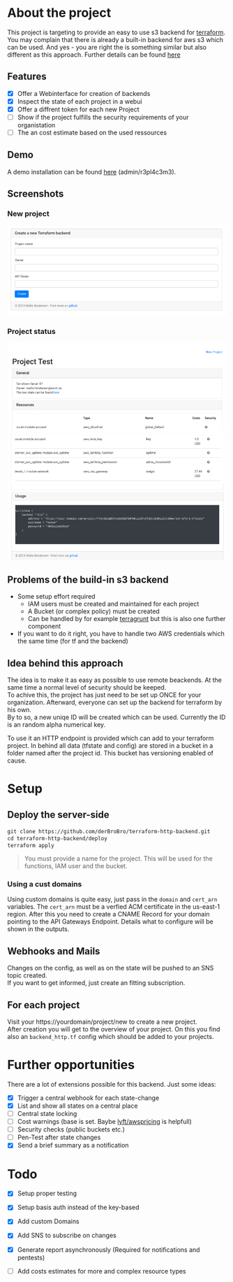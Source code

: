 # About the project
This project is targeting to provide an easy to use s3 backend for [terraform](https://www.terraform.io/).  
You may complain that there is already a built-in backend for aws s3 which can be used.
And yes - you are right the is something similar but also different as this approach. Further details can be found [here](#problems-of-the-build-in-s3-backend)

## Features
- [x] Offer a Webinterface for creation of backends
- [x] Inspect the state of each project in a webui
- [x] Offer a diffrent token for each new Project
- [ ] Show if the project fulfills the security requirements of your organistation
- [ ] The an cost estimate based on the used ressources

## Demo
A demo installation can be found [here](https://terraform.exoit.de/project/new) (admin/r3pl4c3m3).

## Screenshots
### New project
![alt text](img/form.png "form")
### Project status
![alt text](img/header.png "header")
![alt text](img/costs.png "costs")
![alt text](img/usage.png "usage")


## Problems of the build-in s3 backend
- Some setup effort required
  - IAM users must be created and maintained for each project
  - A Bucket (or complex policy) must be created
  - Can be handled by for example [terragrunt](https://github.com/gruntwork-io/terragrunt) but this is also one further component
- If you want to do it right, you have to handle two AWS credentials which the same time (for tf and the backend)  

## Idea behind this approach
The idea is to make it as easy as possible to use remote beackends. At the same time a normal level of security should be keeped.  
To achive this, the project has just need to be set up ONCE for your organization. Afterward, everyone can set up the backend for terraform by his own.  
By to so, a new uniqe ID will be created which can be used. Currently the ID is an random alpha numerical key. 

To use it an HTTP endpoint is provided which can add to your terraform project. 
In behind all data (tfstate and config) are stored in a bucket in a folder named after the project id. This bucket has versioning enabled of cause.


# Setup
## Deploy the server-side
```
git clone https://github.com/derBroBro/terraform-http-backend.git
cd terraform-http-backend/deploy
terraform apply
```
> You must provide a name for the project. This will be used for the functions, IAM user and the bucket.

### Using a cust domains
Using custom domains is quite easy, just pass in the `domain` and `cert_arn` variables.
The `cert_arn` must be a verfied ACM certificate in the us-east-1 region.
After this you need to create a CNAME Record for your domain pointing to the API Gateways Endpoint. Details what to configure will be shown in the outputs.

## Webhooks and Mails
Changes on the config, as well as on the state will be pushed to an SNS topic created.  
If you want to get informed, just create an fitting subscription.

## For each project
Visit your https://yourdomain/project/new to create a new project.  
After creation you will get to the overview of your project. On this you find also an `backend_http.tf` config which should be added to your projects.

# Further opportunities
There are a lot of extensions possible for this backend.
Just some ideas:  
- [x] Trigger a central webhook for each state-change  
- [x] List and show all states on a central place 
- [ ] Central state locking
- [ ] Cost warnings (base is set. Baybe [lyft/awspricing](https://github.com/lyft/awspricing) is helpfull)
- [ ] Security checks (public buckets etc.)
- [ ] Pen-Test after state changes
- [x] Send a brief summary as a notification

# Todo
- [x] Setup proper testing
- [x] Setup basis auth instead of the key-based
- [x] Add custom Domains
- [x] Add SNS to subscribe on changes
- [x] Generate report asynchronously (Required for notifications and pentests) 
- [ ] Add costs estimates for more and complex resource types


